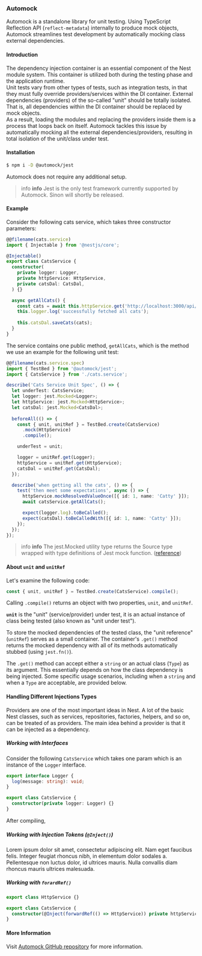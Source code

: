 ### Automock

Automock is a standalone library for unit testing. Using TypeScript Reflection
API (`reflect-metadata`) internally to produce mock objects, Automock streamlines
test development by automatically mocking class external dependencies.

#### Introduction

The dependency injection container is an essential component of the Nest module system.
This container is utilized both during the testing phase and the application runtime. \
Unit tests vary from other types of tests, such as integration tests, in that they must
fully override providers/services within the DI container. External dependencies (providers)
of the so-called "unit" should be totally isolated. That is, all dependencies within
the DI container should be replaced by mock objects. \
As a result, loading the modules and replacing the providers inside them is a process that
loops back on itself. Automock tackles this issue by automatically mocking all the
external dependencies/providers, resulting in total isolation of the unit/class
under test.

#### Installation

```bash
$ npm i -D @automock/jest
```

Automock does not require any additional setup.

> info **info** Jest is the only test framework currently supported by Automock.
Sinon will shortly be released.

#### Example
Consider the following cats service, which takes three constructor parameters:
```ts
@@filename(cats.service)
import { Injectable } from '@nestjs/core';

@Injectable()
export class CatsService {
  constructor(
    private logger: Logger,
    private httpService: HttpService,
    private catsDal: CatsDal,
  ) {}

  async getAllCats() {
    const cats = await this.httpService.get('http://localhost:3000/api/cats');
    this.logger.log('successfully fetched all cats');
    
    this.catsDal.saveCats(cats);
  }
}
```

The service contains one public method, `getAllCats`, which is the method
we use an example for the following unit test:

```ts
@@filename(cats.service.spec)
import { TestBed } from '@automock/jest';
import { CatsService } from './cats.service';

describe('Cats Service Unit Spec', () => {
  let underTest: CatsService;
  let logger: jest.Mocked<Logger>;
  let httpService: jest.Mocked<HttpService>;
  let catsDal: jest.Mocked<CatsDal>;
  
  beforeAll(() => {
    const { unit, unitRef } = TestBed.create(CatsService)
      .mock(HttpService)
      .compile();

    underTest = unit;

    logger = unitRef.get(Logger);
    httpService = unitRef.get(HttpService);
    catsDal = unitRef.get(CatsDal);
  });

  describe('when getting all the cats', () => {
    test('then meet some expectations', async () => {
      httpService.mockResolvedValueOnce([{ id: 1, name: 'Catty' }]);
      await catsService.getAllCats();

      expect(logger.log).toBeCalled();
      expect(catsDal).toBeCalledWith([{ id: 1, name: 'Catty' }]);
    });
  });
});
```

> info **info** The jest.Mocked<Source> utility type returns the Source type
> wrapped with type definitions of Jest mock function. ([reference](https://jestjs.io/docs/mock-function-api/#jestmockedsource))

#### About `unit` and `unitRef`
Let's examine the following code:

```typescript
const { unit, unitRef } = TestBed.create(CatsService).compile();
```

Calling `.compile()` returns an object with two properties, `unit`, and `unitRef`.

**`unit`** is the "unit" (service/provider) under test, it is an actual instance of
class being tested (also known as "unit under test").

To store the mocked dependencies of the tested class, the "unit reference" (`unitRef`)
serves as a small container. The container's `.get()` method returns the mocked
dependency with all of its methods automatically stubbed (using `jest.fn()`).

The `.get()` method can accept either a `string` or an actual class (`Type`) as its argument.
This essentially depends on how the class dependency is being injected.
Some specific usage scenarios, including when a `string` and when a `Type` are acceptable,
are provided below.

#### Handling Different Injections Types
Providers are one of the most important ideas in Nest. A lot of the basic Nest classes,
such as services, repositories, factories, helpers, and so on, can be treated of as providers.
The main idea behind a provider is that it can be injected as a dependency.

##### Working with Interfaces
Consider the following `CatsService` which takes one param which is an instance
of the `Logger` interface.

```typescript
export interface Logger {
  log(message: string): void;
}

export class CatsService {
  constructor(private logger: Logger) {}
}
```

After compiling,

##### Working with Injection Tokens (`@Inject()`)
Lorem ipsum dolor sit amet, consectetur adipiscing elit. Nam eget faucibus felis.
Integer feugiat rhoncus nibh, in elementum dolor sodales a. Pellentesque non luctus dolor,
id ultrices mauris. Nulla convallis diam rhoncus mauris ultrices malesuada.

##### Working with `forardRef()`

```typescript
export class HttpService {}

export class CatsService {
  constructor(@Inject(forwardRef(() => HttpService)) private httpService: HttpService) {}
}
```

#### More Information
Visit [Automock GitHub repository](https://github.com/omermorad/automock) for more
information.
